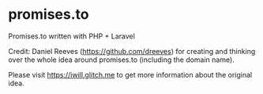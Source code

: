 # promises.to
Promises.to written with PHP + Laravel

Credit: Daniel Reeves (https://github.com/dreeves) for creating and thinking over the whole idea around promises.to (including the domain name).

Please visit https://iwill.glitch.me to get more information about the original idea.
